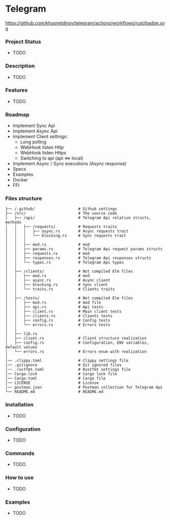 # Telegram

https://github.com/khusnetdinov/telegram/actions/workflows/rust/badge.svg

### Project Status
- TODO

### Description
- TODO

### Features
- TODO

### Roadmap
- Implement Sync Api
- Implement Async Api
- Implement Client settings:
  - Long polling
  - WebHook listen Http
  - WebHook listen Https
  - Switching to api (api <=> local)
- Implement Async / Sync executions (Async response)
- Specs
- Examples
- Docker
- FFI

### Files structure
```
├── /.github/                   # Github settings
├── /src/                       # The source code
│   ├── /api/                   # Telegram Api relative structs, methods
│   │   ├── /requests/          # Requests traits
│   │   │   ├── async.rs        # Async requests trait
│   │   │   └── blocking.rs     # Sync requests trait
│   │   │
│   │   ├── mod.rs              # mod
│   │   ├── params.rs           # Telegram Api request params structs
│   │   ├── requests.rs         # mod
│   │   ├── responses.rs        # Telegram Api responses structs
│   │   └── types.rs            # Telegram Api types
│   │
│   ├── /clients/               # Not compiled Elm files
│   │   ├── mod.rs              # mod
│   │   ├── async.rs            # Async client
│   │   ├── blocking.rs         # Sync client
│   │   └── traits.rs           # Clients traits
│   │
│   ├── /tests/                 # Not compiled Elm files
│   │   ├── mod.rs              # mod file
│   │   ├── api.rs              # Api tests
│   │   ├── client.rs           # Main client tests
│   │   ├── clients.rs          # Clients tests
│   │   ├── config.rs           # Config tests
│   │   └── errors.rs           # Errors tests
│   │   
│   ├── lib.rs
│   ├── client.rs               # Client structure realization
│   ├── config.rs               # Configuration, ENV variables, default values
│   └── errors.rs               # Errors enum with realization
│
│── .clippy.toml                # Clippy settings file
│── .gitignore                  # Git ignored files
│── .rustfmt.toml               # Rustfmt settings file
│── Cargo.lock                  # Cargo lock file
│── Cargo.toml                  # Cargo file
│── LICENSE                     # License
│── postman.json                # Postman collection for Telegram Api
└── README.md                   # README.md
```

### Installation

- TODO

### Configuration

- TODO

### Commands

- TODO

### How to use

- TODO

### Examples

- TODO
